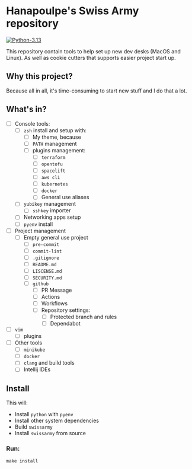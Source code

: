 # Hanapoulpe's Swiss Army repository
[![Python-3.13](https://img.shields.io/static/v1?label=Python&message=3.13&logo=python&color=3776AB)](https://www.python.org/)

This repository contain tools to help set up new dev desks (MacOS and Linux).
As well as cookie cutters that supports easier project start up.

## Why this project?

Because all in all, it's time-consuming to start new stuff and I do that a lot.

## What's in?

* [ ] Console tools:
  * [ ] `zsh` install and setup with:
    * [ ] My theme, because
    * [ ] `PATH` management
    * [ ] plugins management:
      * [ ] `terraform`
      * [ ] `opentofu`
      * [ ] `spacelift`
      * [ ] `aws cli`
      * [ ] `kubernetes`
      * [ ] `docker`
      * [ ] General use aliases
  * [ ] `yubikey` management
    * [ ] `sshkey` importer
  * [ ] Networking apps setup
  * [ ] `pyenv` install
* [ ] Project management
  * [ ] Empty general use project
    * [ ] `pre-commit`
    * [ ] `commit-lint`
    * [ ] `.gitignore`
    * [ ] `README.md`
    * [ ] `LISCENSE.md`
    * [ ] `SECURITY.md`
    * [ ] `github`
      * [ ] PR Message
      * [ ] Actions
      * [ ] Workflows
      * [ ] Repository settings:
        * [ ] Protected branch and rules
        * [ ] Dependabot
* [ ] `vim`
  * [ ] plugins
* [ ] Other tools
  * [ ] `minikube`
  * [ ] `docker`
  * [ ] `clang` and build tools
  * [ ] Intellij IDEs

## Install

This will:
* Install `python` with `pyenv`
* Install other system dependencies
* Build `swissarmy`
* Install `swissarmy` from source

### Run:

```shell
make install
```

